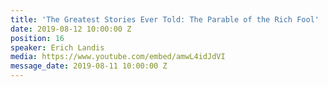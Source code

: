 ```yaml
---
title: 'The Greatest Stories Ever Told: The Parable of the Rich Fool'
date: 2019-08-12 10:00:00 Z
position: 16
speaker: Erich Landis
media: https://www.youtube.com/embed/amwL4idJdVI
message_date: 2019-08-11 10:00:00 Z
---
```


